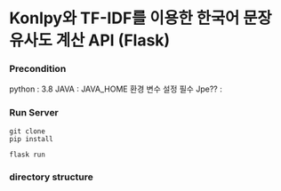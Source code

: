 # Konlpy와 TF-IDF를 이용한 한국어 문장 유사도 계산 API (Flask) 

### Precondition
python : 3.8
JAVA :
JAVA_HOME 환경 변수 설정 필수 
Jpe?? : 


### Run Server
```
git clone
pip install

flask run 

```

### directory structure

